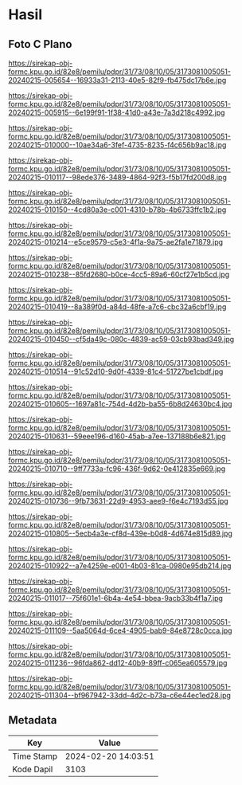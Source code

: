 # Hasil

## Foto C Plano

https://sirekap-obj-formc.kpu.go.id/82e8/pemilu/pdpr/31/73/08/10/05/3173081005051-20240215-005654--16933a31-2113-40e5-82f9-fb475dc17b6e.jpg

https://sirekap-obj-formc.kpu.go.id/82e8/pemilu/pdpr/31/73/08/10/05/3173081005051-20240215-005915--6e199f91-1f38-41d0-a43e-7a3d218c4992.jpg

https://sirekap-obj-formc.kpu.go.id/82e8/pemilu/pdpr/31/73/08/10/05/3173081005051-20240215-010000--10ae34a6-3fef-4735-8235-f4c656b9ac18.jpg

https://sirekap-obj-formc.kpu.go.id/82e8/pemilu/pdpr/31/73/08/10/05/3173081005051-20240215-010117--98ede376-3489-4864-92f3-f5b17fd200d8.jpg

https://sirekap-obj-formc.kpu.go.id/82e8/pemilu/pdpr/31/73/08/10/05/3173081005051-20240215-010150--4cd80a3e-c001-4310-b78b-4b6733ffc1b2.jpg

https://sirekap-obj-formc.kpu.go.id/82e8/pemilu/pdpr/31/73/08/10/05/3173081005051-20240215-010214--e5ce9579-c5e3-4f1a-9a75-ae2fa1e71879.jpg

https://sirekap-obj-formc.kpu.go.id/82e8/pemilu/pdpr/31/73/08/10/05/3173081005051-20240215-010238--85fd2680-b0ce-4cc5-89a6-60cf27e1b5cd.jpg

https://sirekap-obj-formc.kpu.go.id/82e8/pemilu/pdpr/31/73/08/10/05/3173081005051-20240215-010419--8a389f0d-a84d-48fe-a7c6-cbc32a6cbf19.jpg

https://sirekap-obj-formc.kpu.go.id/82e8/pemilu/pdpr/31/73/08/10/05/3173081005051-20240215-010450--cf5da49c-080c-4839-ac59-03cb93bad349.jpg

https://sirekap-obj-formc.kpu.go.id/82e8/pemilu/pdpr/31/73/08/10/05/3173081005051-20240215-010514--91c52d10-9d0f-4339-81c4-51727be1cbdf.jpg

https://sirekap-obj-formc.kpu.go.id/82e8/pemilu/pdpr/31/73/08/10/05/3173081005051-20240215-010605--1697a81c-754d-4d2b-ba55-6b8d24630bc4.jpg

https://sirekap-obj-formc.kpu.go.id/82e8/pemilu/pdpr/31/73/08/10/05/3173081005051-20240215-010631--59eee196-d160-45ab-a7ee-137188b6e821.jpg

https://sirekap-obj-formc.kpu.go.id/82e8/pemilu/pdpr/31/73/08/10/05/3173081005051-20240215-010710--9ff7733a-fc96-436f-9d62-0e412835e669.jpg

https://sirekap-obj-formc.kpu.go.id/82e8/pemilu/pdpr/31/73/08/10/05/3173081005051-20240215-010736--9fb73631-22d9-4953-aee9-f6e4c7193d55.jpg

https://sirekap-obj-formc.kpu.go.id/82e8/pemilu/pdpr/31/73/08/10/05/3173081005051-20240215-010805--5ecb4a3e-cf8d-439e-b0d8-4d674e815d89.jpg

https://sirekap-obj-formc.kpu.go.id/82e8/pemilu/pdpr/31/73/08/10/05/3173081005051-20240215-010922--a7e4259e-e001-4b03-81ca-0980e95db214.jpg

https://sirekap-obj-formc.kpu.go.id/82e8/pemilu/pdpr/31/73/08/10/05/3173081005051-20240215-011017--75f601e1-6b4a-4e54-bbea-9acb33b4f1a7.jpg

https://sirekap-obj-formc.kpu.go.id/82e8/pemilu/pdpr/31/73/08/10/05/3173081005051-20240215-011109--5aa5064d-6ce4-4905-bab9-84e8728c0cca.jpg

https://sirekap-obj-formc.kpu.go.id/82e8/pemilu/pdpr/31/73/08/10/05/3173081005051-20240215-011236--96fda862-dd12-40b9-89ff-c065ea605579.jpg

https://sirekap-obj-formc.kpu.go.id/82e8/pemilu/pdpr/31/73/08/10/05/3173081005051-20240215-011304--bf967942-33dd-4d2c-b73a-c6e44ec1ed28.jpg


## Metadata

| Key        | Value               |
| ---------- | ------------------- |
| Time Stamp | 2024-02-20 14:03:51 |
| Kode Dapil | 3103                |



